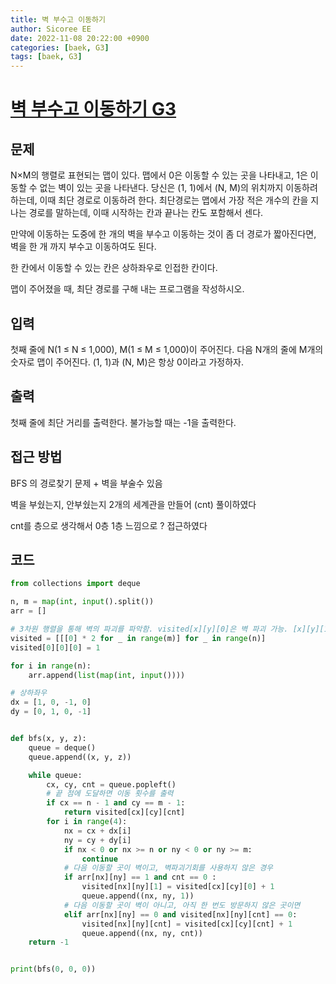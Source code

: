 ```yaml
---
title: 벽 부수고 이동하기
author: Sicoree EE
date: 2022-11-08 20:22:00 +0900
categories: [baek, G3]
tags: [baek, G3]
---
```


# [벽 부수고 이동하기 G3](https://www.acmicpc.net/problem/2206)

## 문제

N×M의 행렬로 표현되는 맵이 있다. 맵에서 0은 이동할 수 있는 곳을 나타내고, 1은 이동할 수 없는 벽이 있는 곳을 나타낸다. 당신은 (1, 1)에서 (N, M)의 위치까지 이동하려 하는데, 이때 최단 경로로 이동하려 한다. 최단경로는 맵에서 가장 적은 개수의 칸을 지나는 경로를 말하는데, 이때 시작하는 칸과 끝나는 칸도 포함해서 센다.

만약에 이동하는 도중에 한 개의 벽을 부수고 이동하는 것이 좀 더 경로가 짧아진다면, 벽을 한 개 까지 부수고 이동하여도 된다.

한 칸에서 이동할 수 있는 칸은 상하좌우로 인접한 칸이다.

맵이 주어졌을 때, 최단 경로를 구해 내는 프로그램을 작성하시오.

## 입력

첫째 줄에 N(1 ≤ N ≤ 1,000), M(1 ≤ M ≤ 1,000)이 주어진다. 다음 N개의 줄에 M개의 숫자로 맵이 주어진다. (1, 1)과 (N, M)은 항상 0이라고 가정하자.

## 출력

첫째 줄에 최단 거리를 출력한다. 불가능할 때는 -1을 출력한다.

## 접근 방법

BFS 의 경로찾기 문제 + 벽을 부술수 있음

벽을 부쉈는지, 안부쉈는지 2개의 세계관을 만들어 (cnt) 풀이하였다

cnt를 층으로 생각해서 0층 1층 느낌으로 ? 접근하였다

## 코드

```python
from collections import deque

n, m = map(int, input().split())
arr = []

# 3차원 행렬을 통해 벽의 파괴를 파악함. visited[x][y][0]은 벽 파괴 가능. [x][y][1]은 불가능.
visited = [[[0] * 2 for _ in range(m)] for _ in range(n)]
visited[0][0][0] = 1

for i in range(n):
    arr.append(list(map(int, input())))

# 상하좌우
dx = [1, 0, -1, 0]
dy = [0, 1, 0, -1]


def bfs(x, y, z):
    queue = deque()
    queue.append((x, y, z))

    while queue:
        cx, cy, cnt = queue.popleft()
        # 끝 점에 도달하면 이동 횟수를 출력
        if cx == n - 1 and cy == m - 1:
            return visited[cx][cy][cnt]
        for i in range(4):
            nx = cx + dx[i]
            ny = cy + dy[i]
            if nx < 0 or nx >= n or ny < 0 or ny >= m:
                continue
            # 다음 이동할 곳이 벽이고, 벽파괴기회를 사용하지 않은 경우
            if arr[nx][ny] == 1 and cnt == 0 :
                visited[nx][ny][1] = visited[cx][cy][0] + 1
                queue.append((nx, ny, 1))
            # 다음 이동할 곳이 벽이 아니고, 아직 한 번도 방문하지 않은 곳이면
            elif arr[nx][ny] == 0 and visited[nx][ny][cnt] == 0:
                visited[nx][ny][cnt] = visited[cx][cy][cnt] + 1
                queue.append((nx, ny, cnt))
    return -1


print(bfs(0, 0, 0))
```
